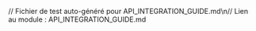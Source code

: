 // Fichier de test auto-généré pour API_INTEGRATION_GUIDE.md\n// Lien au module : API_INTEGRATION_GUIDE.md

